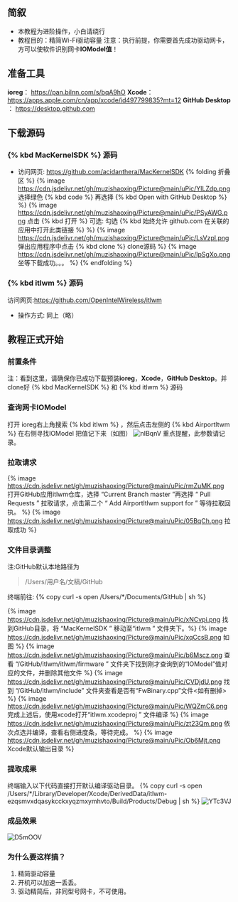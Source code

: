
## 简叙
- 本教程为进阶操作，小白请绕行
- 教程目的：精简Wi-Fi驱动容量
注意：执行前提，你需要首先成功驱动网卡，方可以使软件识别网卡**IOModel值**！

## 准备工具
**ioreg**： https://pan.bilnn.com/s/bqA9hO
**Xcode**：https://apps.apple.com/cn/app/xcode/id497799835?mt=12
**GitHub Desktop** ： https://desktop.github.com

## 下载源码
###  {% kbd MacKernelSDK %} 源码
- 访问网页: https://github.com/acidanthera/MacKernelSDK
{% folding 折叠区 %}
{% image https://cdn.jsdelivr.net/gh/muzishaoxing/Picture@main/uPic/YlLZdp.png 选择绿色 {% kbd code %} 再选择 {% kbd Open with GitHub Desktop %}  %}
{% image https://cdn.jsdelivr.net/gh/muzishaoxing/Picture@main/uPic/PSyAWG.png 点击 {% kbd 打开 %} 可选: 勾选 {% kbd 始终允许 github.com 在关联的应用中打开此类链接 %}  %}
{% image https://cdn.jsdelivr.net/gh/muzishaoxing/Picture@main/uPic/LsVzpl.png 弹出应用程序中点击 {% kbd clone %} clone源码 %}
{% image https://cdn.jsdelivr.net/gh/muzishaoxing/Picture@main/uPic/lpSgXo.png 坐等下载成功。。。 %}
{% endfolding %}

###  {% kbd itlwm %} 源码
访问网页:https://github.com/OpenIntelWireless/itlwm
- 操作方式: 同上（略）

## 教程正式开始
### 前置条件
注：看到这里，请确保你已成功下载预装**ioreg**，**Xcode**，**GitHub Desktop**。并clone好 {% kbd  MacKernelSDK %} 和 {% kbd itlwm %} 源码

### 查询网卡IOModel
 打开 ioreg右上角搜索 {% kbd itlwm %} ，然后点击左侧的 {% kbd Airportltwm %}  在右侧寻找IOModel 把值记下来（如图）
![nIBqnV](https://cdn.jsdelivr.net/gh/muzishaoxing/Picture@main/uPic/nIBqnV.png)
重点提醒，此参数请记录。

### 拉取请求 
{% image https://cdn.jsdelivr.net/gh/muzishaoxing/Picture@main/uPic/rmZuMK.png 打开GitHub应用itlwm仓库，选择 “Current Branch master ”再选择 “ Pull Requests ” 拉取请求，点击第二个 “ Add Airportltlwm support for  ” 等待拉取回执。 %}
{% image https://cdn.jsdelivr.net/gh/muzishaoxing/Picture@main/uPic/05BqCh.png 拉取成功 %}

### 文件目录调整
注:GitHub默认本地路径为
> /Users/用户名/文稿/GitHub

终端前往:
{% copy curl -s open /Users/*/Documents/GitHub | sh %}



{% image https://cdn.jsdelivr.net/gh/muzishaoxing/Picture@main/uPic/xNCvpi.png 找到GitHub目录，将 “MacKernelSDK ” 移动至“itlwm ” 文件夹下。%}
{% image https://cdn.jsdelivr.net/gh/muzishaoxing/Picture@main/uPic/xqCcsB.png 如图 %}
{% image https://cdn.jsdelivr.net/gh/muzishaoxing/Picture@main/uPic/b6Mscz.png 查看 “/GitHub/itlwm/itlwm/firmware ” 文件夹下找到刚才查询到的“IOModel”值对应的文件，并删除其他文件 %}
{% image https://cdn.jsdelivr.net/gh/muzishaoxing/Picture@main/uPic/CVDjdU.png 找到 “/GitHub/itlwm/include” 文件夹查看是否有“FwBinary.cpp”文件<如有删掉> %}
{% image https://cdn.jsdelivr.net/gh/muzishaoxing/Picture@main/uPic/WQZmC6.png 完成上述后，使用xcode打开“itlwm.xcodeproj ” 文件编译 %}
{% image https://cdn.jsdelivr.net/gh/muzishaoxing/Picture@main/uPic/zt23Qm.png 依次点选并编译，查看右侧进度条，等待完成。 %}
{% image https://cdn.jsdelivr.net/gh/muzishaoxing/Picture@main/uPic/Ob6Mjt.png Xcode默认输出目录 %}

### 提取成果
终端输入以下代码直接打开默认编译驱动目录。
{% copy curl -s open /Users/*/Library/Developer/Xcode/DerivedData/itlwm-ezqsmvxdqasykcckxyqzmxymhvto/Build/Products/Debug | sh %}
![YTc3VJ](https://cdn.jsdelivr.net/gh/muzishaoxing/Picture@main/uPic/YTc3VJ.png)

### 成品效果
![D5mOOV](https://cdn.jsdelivr.net/gh/muzishaoxing/Picture@main/uPic/D5mOOV.png)

### 为什么要这样搞？
1. 精简驱动容量
2. 开机可以加速一丢丢。
3. 驱动精简后，非同型号网卡，不可使用。
